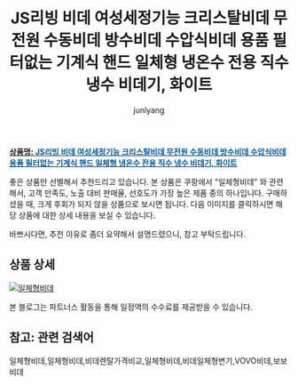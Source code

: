 ﻿---
layout: post
title:  "JS리빙 비데 여성세정기능 크리스탈비데 무전원 수동비데 방수비데 수압식비데 용품 필터없는 기계식 핸드 일체형 냉온수 전용 직수 냉수 비데기, 화이트"
author: junlyang
categories: [ 비데/비데용품 ]
tags: [일체형비데,비데렌탈가격비교,일체형비데,비데일체형변기,VOVO비데,보보비데]
image: https://static.coupangcdn.com/image/vendor_inventory/9e92/b4392a48bbf3de383bb6884b9d1c4972a2f75f89ecb0ab187d407bffec6e.jpg 
description: "쿠팡에서 일체형비데 관련 상품으로 가장 고객 선호도가 높은 제품 중 하나입니다."
---

<a href="https://thumbnail7.coupangcdn.com/thumbnails/remote/q89/image/vendor_inventory/5494/bcc1eb74ac11541dfdb751d6c2b332c4fd29663da1df26d2864017b65277.jpg"><b>상품명: <font color='#01579B'>JS리빙 비데 여성세정기능 크리스탈비데 무전원 수동비데 방수비데 수압식비데 용품 필터없는 기계식 핸드 일체형 냉온수 전용 직수 냉수 비데기, 화이트</font></b></a>

좋은 상품만 선별해서 추천드리고 있습니다.
본 상품은 쿠팡에서 "일체형비데" 와 관련해서, 고객 만족도, 노출 대비 판매율, 선호도가 가장 높은 제품 중의 하나입니다.
구매하셨을 때, 크게 후회가 되지 않을 상품으로 보시면 됩니다. 
다음 이미지를 클릭하시면 해당 상품에 대한 상세 내용을 보실 수 있습니다.

바쁘시다면, 추천 이유로 좀더 요약해서 설명드렸으니, 참고 부탁드립니다.

## 상품 상세

<a href="https://coupa.ng/bOgJac"><img src="https://thumbnail7.coupangcdn.com/thumbnails/remote/q89/image/vendor_inventory/5494/bcc1eb74ac11541dfdb751d6c2b332c4fd29663da1df26d2864017b65277.jpg" alt="일체형비데" title="일체형비데"></a> 

본 블로그는 파트너스 활동을 통해 일정액의 수수료를 제공받을 수 있습니다.

## 참고: 관련 검색어    
일체형비데,일체형비데,비데렌탈가격비교,일체형비데,비데일체형변기,VOVO비데,보보비데